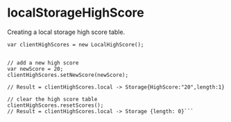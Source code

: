 localStorageHighScore
=====================

Creating a local storage high score table. 

```// create a LocalHighScore object;
var clientHighScores = new LocalHighScore();


// add a new high score
var newScore = 20;
clientHighScores.setNewScore(newScore);

// Result = clientHighScores.local -> Storage{HighScore:"20",length:1}

// clear the high score table
clientHighScores.resetScores();
// Result = clientHighScores.local -> Storage {length: 0}```
